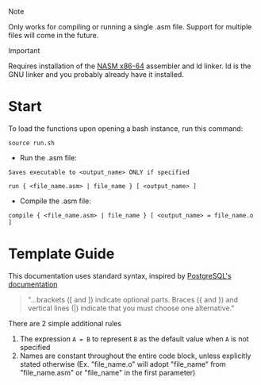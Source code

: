 > [!NOTE]
> Only works for compiling or running a single .asm file.
Support for multiple files will come in the future.

> [!IMPORTANT]
> Requires installation of the [NASM x86-64](https://www.nasm.us/) assembler and ld linker.
> ld is the GNU linker and you probably already have it installed.

# Start
To load the functions upon opening a bash instance, run this command:
```shell
source run.sh
```
- Run the .asm file:
  
`Saves executable to <output_name> ONLY if specified`
```
run { <file_name.asm> | file_name } [ <output_name> ]
```
- Compile the .asm file:
```
compile { <file_name.asm> | file_name } [ <output_name> = file_name.o ]
```
# Template Guide
This documentation uses standard syntax, inspired by [PostgreSQL's documentation](https://www.postgresql.org/docs/)
> "...brackets ([ and ]) indicate optional parts. Braces ({ and }) and vertical lines (|) indicate that you must choose one alternative."

There are 2 simple additional rules
1. The expression `A = B` to represent `B` as the default value when `A` is not specified
2. Names are constant throughout the entire code block, unless explicitly stated otherwise (Ex. "file_name.o" will adopt "file_name" from "file_name.asm" or "file_name" in the first parameter)
